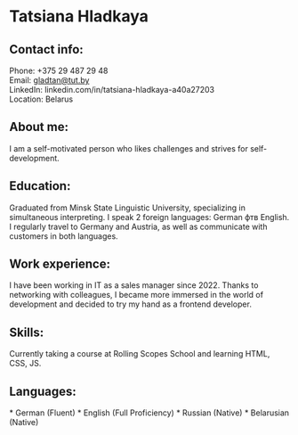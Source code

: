 
<h1> Tatsiana Hladkaya </h1>

<h2> Contact info: </h2>

Phone: +375 29 487 29 48 <br>
Email: gladtan@tut.by <br>
LinkedIn: linkedin.com/in/tatsiana-hladkaya-a40a27203 <br>
Location: Belarus <br>

<h2> About me:<br> </h2>
    I am a self-motivated person who likes challenges and strives for self-development.

<h2> Education:<br> </h2>
    Graduated from Minsk State Linguistic University, specializing in simultaneous interpreting. I speak 2 foreign languages: German фтв English. I regularly travel to Germany and Austria, as well as communicate with customers in both languages.

<h2> Work experience:<br> </h2>
    I have been working in IT as a sales manager since 2022. Thanks to networking with colleagues, I became more immersed in the world of development and decided to try my hand as a frontend developer.

<h2> Skills:<br> </h2>
Currently taking a course at Rolling Scopes School and learning HTML, CSS, JS.

<h2> Languages:<br> </h2>
* German (Fluent)
* English (Full Proficiency)
* Russian (Native)
* Belarusian (Native)



